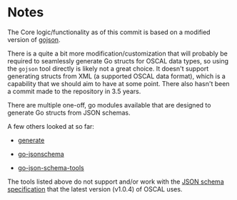# Notes

The Core logic/functionality as of this commit is based on a modified version of [gojson](https://github.com/ChimeraCoder/gojson).

There is a quite a bit more modification/customization that will probably be required to seamlessly generate Go structs for OSCAL data types, so using the `gojson` tool directly is likely not a great choice. It doesn't support generating structs from XML (a supported OSCAL data format), which is a capability that we should aim to have at some point. There also hasn't been a commit made to the repository in 3.5 years.

There are multiple one-off, go modules available that are designed to generate Go structs from JSON schemas.

A few others looked at so far:

- [generate](https://github.com/a-h/generate.git)

- [go-jsonschema](https://github.com/atombender/go-jsonschema.git)

- [go-json-schema-tools](https://github.com/schorsch/go-json-schema-tools.git)

The tools listed above do not support and/or work with the [JSON schema specification](https://github.com/usnistgov/OSCAL/blob/d3a2b990e24210c253642451e30ea6db99bd045b/json/schema/oscal_component_schema.json#L2) that the latest version (v1.0.4) of OSCAL uses.
